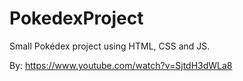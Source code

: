 # PokedexProject
Small Pokédex project using HTML, CSS and JS.

By: https://www.youtube.com/watch?v=SjtdH3dWLa8
